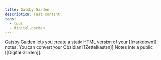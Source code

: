 ```yaml
---
title: Gatsby Garden
description: Test content.
tags:
  - tool
  - digital-garden
---
```


[Gatsby Garden](https://github.com/binnyva/gatsby-garden/) lets you create a static HTML version of your [[markdown]] notes. You can convert your Obsidian [[Zettelkasten]] Notes into a public [[Digital Garden]].
